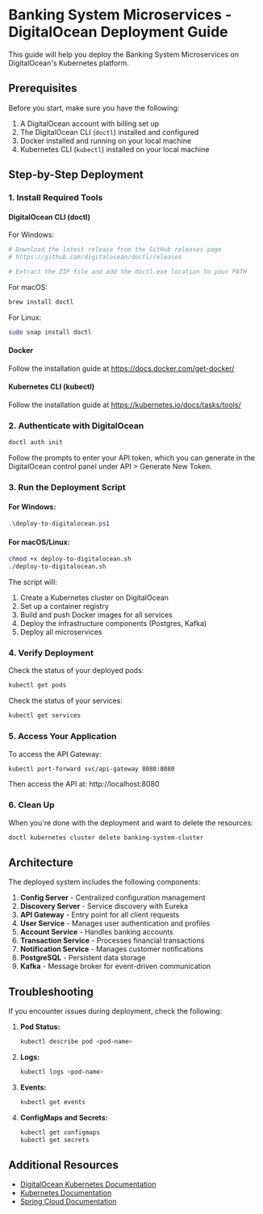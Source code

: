 # Banking System Microservices - DigitalOcean Deployment Guide

This guide will help you deploy the Banking System Microservices on DigitalOcean's Kubernetes platform.

## Prerequisites

Before you start, make sure you have the following:

1. A DigitalOcean account with billing set up
2. The DigitalOcean CLI (`doctl`) installed and configured
3. Docker installed and running on your local machine
4. Kubernetes CLI (`kubectl`) installed on your local machine

## Step-by-Step Deployment

### 1. Install Required Tools

#### DigitalOcean CLI (doctl)

For Windows:
```powershell
# Download the latest release from the GitHub releases page
# https://github.com/digitalocean/doctl/releases

# Extract the ZIP file and add the doctl.exe location to your PATH
```

For macOS:
```bash
brew install doctl
```

For Linux:
```bash
sudo snap install doctl
```

#### Docker

Follow the installation guide at https://docs.docker.com/get-docker/

#### Kubernetes CLI (kubectl)

Follow the installation guide at https://kubernetes.io/docs/tasks/tools/

### 2. Authenticate with DigitalOcean

```bash
doctl auth init
```

Follow the prompts to enter your API token, which you can generate in the DigitalOcean control panel under API > Generate New Token.

### 3. Run the Deployment Script

#### For Windows:

```powershell
.\deploy-to-digitalocean.ps1
```

#### For macOS/Linux:

```bash
chmod +x deploy-to-digitalocean.sh
./deploy-to-digitalocean.sh
```

The script will:

1. Create a Kubernetes cluster on DigitalOcean
2. Set up a container registry
3. Build and push Docker images for all services
4. Deploy the infrastructure components (Postgres, Kafka)
5. Deploy all microservices

### 4. Verify Deployment

Check the status of your deployed pods:

```bash
kubectl get pods
```

Check the status of your services:

```bash
kubectl get services
```

### 5. Access Your Application

To access the API Gateway:

```bash
kubectl port-forward svc/api-gateway 8080:8080
```

Then access the API at: http://localhost:8080

### 6. Clean Up

When you're done with the deployment and want to delete the resources:

```bash
doctl kubernetes cluster delete banking-system-cluster
```

## Architecture

The deployed system includes the following components:

1. **Config Server** - Centralized configuration management
2. **Discovery Server** - Service discovery with Eureka
3. **API Gateway** - Entry point for all client requests
4. **User Service** - Manages user authentication and profiles
5. **Account Service** - Handles banking accounts
6. **Transaction Service** - Processes financial transactions
7. **Notification Service** - Manages customer notifications
8. **PostgreSQL** - Persistent data storage
9. **Kafka** - Message broker for event-driven communication

## Troubleshooting

If you encounter issues during deployment, check the following:

1. **Pod Status:**
   ```bash
   kubectl describe pod <pod-name>
   ```

2. **Logs:**
   ```bash
   kubectl logs <pod-name>
   ```

3. **Events:**
   ```bash
   kubectl get events
   ```

4. **ConfigMaps and Secrets:**
   ```bash
   kubectl get configmaps
   kubectl get secrets
   ```

## Additional Resources

- [DigitalOcean Kubernetes Documentation](https://docs.digitalocean.com/products/kubernetes/)
- [Kubernetes Documentation](https://kubernetes.io/docs/home/)
- [Spring Cloud Documentation](https://spring.io/projects/spring-cloud)

